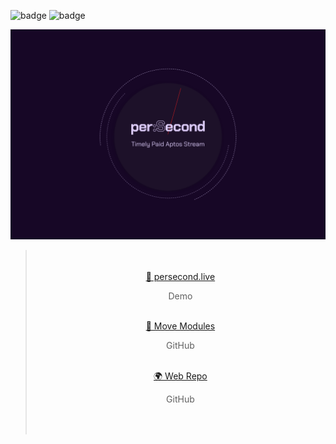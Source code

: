 ![badge](https://img.shields.io/badge/-Aptos-black)
![badge](https://img.shields.io/badge/-Powered-white)

![image](web/public/og-image-1200-800.png)

<blockquote align="center">
<br/>
<br/>
<a href="https://persecond.live" target="_blank">
👀 persecond.live
</a>
<p>Demo</p>
<br/>
<a href="https://github.com/ggomaeng/persecond/tree/master/move_module" target="_blank">
📜 Move Modules
</a>
<p>GitHub</p>
<br/>
<a href="https://github.com/ggomaeng/persecond/tree/master/web" target="_blank">
🌍 Web Repo
</a>
<p>GitHub</p>
<br/>
<br/>
</blockquote>
